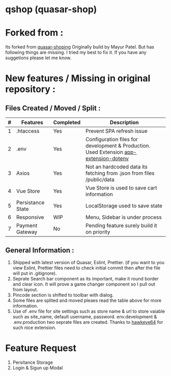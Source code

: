 # qshop (quasar-shop)

# Forked from :

Its forked from [quasar-shoping](https://github.com/mayur091193/quasar-shopping) Originally build by Mayur Patel. But has following things are missing. I tried my best to fix it. If you have any suggetions please let me know.

# New features / Missing in original repository :

## Files Created / Moved / Split :

| #   | Features          | Completed | Description                                                                                                                                      |
| --- | ----------------- | --------- | ------------------------------------------------------------------------------------------------------------------------------------------------ |
| 1   | .htaccess         | Yes       | Prevent SPA refresh issue                                                                                                                        |
| 2   | .env              | Yes       | Configuration files for development & Production. Used Extension [app-extension-dotenv](https://github.com/quasarframework/app-extension-dotenv) |
| 3   | Axios             | Yes       | Not an hardcoded data its fetching from .json from files /public/data                                                                            |
| 4   | Vue Store         | Yes       | Vue Store is used to save cart information                                                                                                       |
| 5   | Persistance State | Yes       | LocalStorage used to save state                                                                                                                  |
| 6   | Responsive        | WIP       | Menu, Sidebar is under process                                                                                                                   |
| 7   | Payment Gateway   | No        | Pending feature surely build it on priority                                                                                                      |

## General Information :

1. Shipped with latest version of Quasar, Eslint, Prettier. (if you want to you view Eslint, Prettier files need to check initial commit then after the file will put in .gitignore).
2. Seprate Search bar component as its important, make it round border and clear icon. It will prove a game changer component so I pull out from layout.
3. Pincode section is shifted to toolbar with dialog.
4. Some files are splited and moved pleaes read the table above for more information.
5. Use of .env file for site settings such as store name & url to store vaiable such as site_name, default username, password. env.development & .env.production two seprate files are created. Thanks to [hawkeye64](https://github.com/quasarframework/app-extension-dotenv) for such nice extension.

# Feature Request

1. Persitance Storage
2. Login & Sigun up Modal
